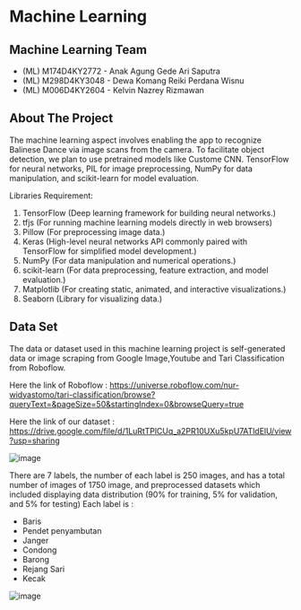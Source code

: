 # Machine Learning
## Machine Learning Team
- (ML) M174D4KY2772 - Anak Agung Gede Ari Saputra
- (ML) M298D4KY3048 - Dewa Komang Reiki Perdana Wisnu
- (ML) M006D4KY2604 - Kelvin Nazrey Rizmawan
## About The Project
The machine learning aspect involves enabling the app to recognize Balinese Dance via image scans from the camera. To facilitate object detection, we plan to use pretrained models like Custome CNN. TensorFlow for neural networks, PIL for image preprocessing, NumPy for data manipulation, and scikit-learn for model evaluation.

Libraries Requirement:
1. TensorFlow (Deep learning framework for building neural networks.)
2. tfjs (For running machine learning models directly in web browsers)
3. Pillow (For preprocessing image data.)
4. Keras (High-level neural networks API commonly paired with TensorFlow for simplified model development.)
5. NumPy (For data manipulation and numerical operations.)
6. scikit-learn (For data preprocessing, feature extraction, and model evaluation.)
7. Matplotlib (For creating static, animated, and interactive visualizations.)
8. Seaborn (Library for visualizing data.) 
## Data Set 
The data or dataset used in this machine learning project is self-generated data or image scraping from Google Image,Youtube and Tari Classification from Roboflow.

Here the link of Roboflow : https://universe.roboflow.com/nur-widyastomo/tari-classification/browse?queryText=&pageSize=50&startingIndex=0&browseQuery=true

Here the link of our dataset : https://drive.google.com/file/d/1LuRtTPlCUq_a2PR10UXu5kpU7ATldElU/view?usp=sharing

![image](https://github.com/Ageman-Capstone/Machine-learning/assets/102736909/b0ce5958-1ba5-409f-838a-7f0d2267860e)

There are 7 labels, the number of each label is 250 images, and has a total number of images of 1750 image, and preprocessed datasets which included displaying data distribution (90% for training, 5% for validation, and 5% for testing) 
Each label is :
- Baris
- Pendet penyambutan
- Janger
- Condong
- Barong
- Rejang Sari
- Kecak

![image](https://github.com/Ageman-Capstone/Machine-learning/assets/102736909/0292f46f-9b7a-4c38-824b-a7b00a485db1) 


